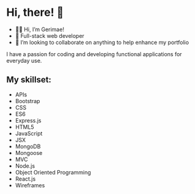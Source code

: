# Hi, there! :wave:

- :woman_technologist: Hi, I’m Gerimae!
- 🌱 Full-stack web developer
- 💞️ I’m looking to collaborate on anything to help enhance my portfolio

I have a passion for coding and developing functional applications for everyday use.

## My skillset:
- APIs
- Bootstrap
- CSS
- ES6
- Express.js
- HTML5
- JavaScript
- JSX
- MongoDB
- Mongoose
- MVC
- Node.js
- Object Oriented Programming
- React.js
- Wireframes

<!---
g0livax27/g0livax27 is a ✨ special ✨ repository because its `README.md` (this file) appears on your GitHub profile.
You can click the Preview link to take a look at your changes.
--->
